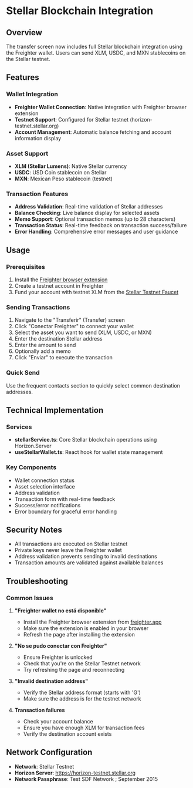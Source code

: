 # Stellar Blockchain Integration

## Overview
The transfer screen now includes full Stellar blockchain integration using the Freighter wallet. Users can send XLM, USDC, and MXN stablecoins on the Stellar testnet.

## Features

### Wallet Integration
- **Freighter Wallet Connection**: Native integration with Freighter browser extension
- **Testnet Support**: Configured for Stellar testnet (horizon-testnet.stellar.org)
- **Account Management**: Automatic balance fetching and account information display

### Asset Support
- **XLM (Stellar Lumens)**: Native Stellar currency
- **USDC**: USD Coin stablecoin on Stellar
- **MXN**: Mexican Peso stablecoin (testnet)

### Transaction Features
- **Address Validation**: Real-time validation of Stellar addresses
- **Balance Checking**: Live balance display for selected assets
- **Memo Support**: Optional transaction memos (up to 28 characters)
- **Transaction Status**: Real-time feedback on transaction success/failure
- **Error Handling**: Comprehensive error messages and user guidance

## Usage

### Prerequisites
1. Install the [Freighter browser extension](https://freighter.app/)
2. Create a testnet account in Freighter
3. Fund your account with testnet XLM from the [Stellar Testnet Faucet](https://laboratory.stellar.org/#account-creator?network=test)

### Sending Transactions
1. Navigate to the "Transferir" (Transfer) screen
2. Click "Conectar Freighter" to connect your wallet
3. Select the asset you want to send (XLM, USDC, or MXN)
4. Enter the destination Stellar address
5. Enter the amount to send
6. Optionally add a memo
7. Click "Enviar" to execute the transaction

### Quick Send
Use the frequent contacts section to quickly select common destination addresses.

## Technical Implementation

### Services
- **stellarService.ts**: Core Stellar blockchain operations using Horizon.Server
- **useStellarWallet.ts**: React hook for wallet state management

### Key Components
- Wallet connection status
- Asset selection interface
- Address validation
- Transaction form with real-time feedback
- Success/error notifications
- Error boundary for graceful error handling

## Security Notes
- All transactions are executed on Stellar testnet
- Private keys never leave the Freighter wallet
- Address validation prevents sending to invalid destinations
- Transaction amounts are validated against available balances

## Troubleshooting

### Common Issues

1. **"Freighter wallet no está disponible"**
   - Install the Freighter browser extension from [freighter.app](https://freighter.app/)
   - Make sure the extension is enabled in your browser
   - Refresh the page after installing the extension

2. **"No se pudo conectar con Freighter"**
   - Ensure Freighter is unlocked
   - Check that you're on the Stellar Testnet network
   - Try refreshing the page and reconnecting

3. **"Invalid destination address"**
   - Verify the Stellar address format (starts with 'G')
   - Make sure the address is for the testnet network

4. **Transaction failures**
   - Check your account balance
   - Ensure you have enough XLM for transaction fees
   - Verify the destination account exists

## Network Configuration
- **Network**: Stellar Testnet
- **Horizon Server**: https://horizon-testnet.stellar.org
- **Network Passphrase**: Test SDF Network ; September 2015
